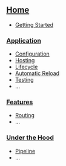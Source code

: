 ## [Home](Home)
* [Getting Started](Getting-Started)

### [Application](Application) 
* [Configuration](Configuration)
* [Hosting](Hosting)
* [Lifecycle](Lifecycle)
* [Automatic Reload](Automatic-Reload)
* [Testing](Testing)
* …

### [Features](Features)
* [Routing](Routing)
* …

### [Under the Hood](Under-the-Hood)
* [Pipeline](Pipeline)
* …